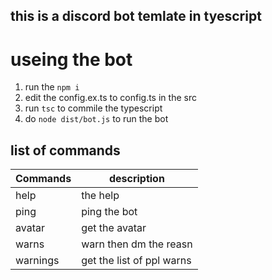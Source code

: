 ## this is a discord bot temlate in tyescript 
# useing the bot 
1. run the ``npm i ``
2. edit the config.ex.ts to config.ts in the src 
3. run ``tsc`` to commile the typescript 
4. do ``node dist/bot.js`` to run the bot 

## list of commands
 
|   Commands    |      description        |
| ------------- |-------------------------| 
|    help       |     the help            | 
|    ping       |     ping the bot        |  
|   avatar      |    get the avatar       | 
|    warns      |   warn then dm the reasn|
|   warnings    | get the list of ppl warns|





